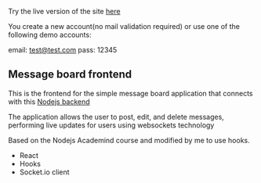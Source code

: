 Try the live version of the site [here](https://jvfresco.github.io/messageboard_frontend)

You create a new account(no mail validation required) or use one of the following demo accounts:

email: test@test.com
pass: 12345

## Message board frontend

This is the frontend for the simple message board application that connects with this [Nodejs backend](https://github.com/jvfresco/messageboard_backend)

The application allows the user to post, edit, and delete messages, performing live updates for users using websockets technology

Based on the Nodejs Academind course and modified by me to use hooks.

- React
- Hooks
- Socket.io client

